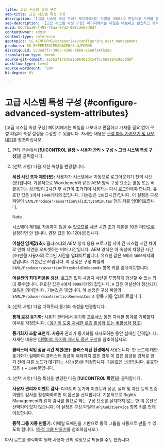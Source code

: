 ```yaml
---
title: 고급 시스템 특성 구성
seo-title: 고급 시스템 특성 구성
description: '[고급 시스템 속성 구성] 페이지에서는 파일을 내보내고 편집하고 가져올 필요 없이 구성 파일의 특정 설정을 수정할 수 있습니다.'
seo-description: '[고급 시스템 속성 구성] 페이지에서는 파일을 내보내고 편집하고 가져올 필요 없이 구성 파일의 특정 설정을 수정할 수 있습니다.'
uuid: 6bcfbaa9-f492-46aa-97d2-00fc3e67d0d7
contentOwner: admin
content-type: reference
geptopics: SG_AEMFORMS/categories/configuring_user_management
products: SG_EXPERIENCEMANAGER/6.4/FORMS
discoiquuid: 533ad3f7-3905-420d-8bb9-8ae8f14fb28e
translation-type: tm+mt
source-git-commit: e2bb2f17035e16864b1dc54f5768a99429a3dd9f
workflow-type: tm+mt
source-wordcount: '504'
ht-degree: 0%

---
```



# 고급 시스템 특성 구성 {#configure-advanced-system-attributes}

[고급 시스템 속성 구성] 페이지에서는 파일을 내보내고 편집하고 가져올 필요 없이 구성 파일의 특정 설정을 수정할 수 있습니다. 자세한 내용은 [구성 파일 가져오기 및 내보내기](/help/forms/using/admin-help/importing-exporting-configuration-file.md#importing-and-exporting-the-configuration-file)를 참조하십시오.

1. 관리 콘솔에서 **[!UICONTROL 설정 > 사용자 관리 > 구성 > 고급 시스템 특성 구성]**&#x200B;을 클릭합니다.
1. (선택 사항) 다음 세션 속성을 변경합니다.

   **세션 시간 초과 제한(분):** 사용자가 시스템에서 자동으로 로그아웃되기 전의 시간(분)입니다. 기본적으로 Workbench와 같은 AEM 양식 구성 요소는 활동 또는 비활동과는 상관없이 2시간 후 시간이 초과되며 사용자는 다시 로그인해야 합니다. 유효한 값은 `1`에서 `1440`까지의 값입니다. 기본값은 `120`(2시간)입니다. 이 설정은 구성 파일의 `SAML/Producer/assertionValidityInMinutes` 항목 키를 업데이트합니다.

   >[!NOTE]
   >
   >시스템이 제대로 작동하지 않을 수 있으므로 세션 시간 초과 제한을 10분 미만으로 설정하면 안 됩니다. 권장 값은 10-120(분)입니다.

   **어설션 임계값(초):** 클러스터의 AEM 양식 응용 프로그램 서버 간 시스템 시간 차이로 인해 지연을 오프셋하는 버퍼 시간입니다. AEM 양식은 이 속성에 지정된 시간(초)만큼 사용자의 로그인 시간을 업데이트합니다. 유효한 값은 `0`에서 `3600`까지의 값입니다. 기본값은 `60`입니다. 이 설정은 구성 파일의 `SAML/Producer/assertionThresholdInSeconds` 항목 키를 업데이트합니다.

   **어설션의 최대 허용된 갱신:** 로그인 없이 사용자 세션을 투명하게 갱신할 수 있는 최대 횟수입니다. 유효한 값은 `0`에서 `9999`까지의 값입니다. `0` 값은 어설션이 갱신되지 않음을 의미합니다. 기본값은 10입니다. 이 설정은 구성 파일의 `SAML/Producer/maxAssertionRenewalCount` 항목 키를 업데이트합니다.

1. (선택 사항) 다음 디렉토리 동기화 속성을 변경합니다.

   **통계 로깅 동기화:** 사용자 관리에서 동기화 프로세스 동안 자세한 통계를 기록할지 여부를 지정합니다. ([ 동기화 도중 자세한 로깅 활성화 또는 비활성화 참조)](/help/forms/using/admin-help/synchronizing-directories.md#enable-or-disable-detailed-logging-during-synchronization)

   **동기화자 조합 표현식: 사용자** 관리가 동기화를 재시도하는 동안 실패한 간격입니다. 자세한 내용은 [디렉터리 동기화 재시도 옵션 구성](/help/forms/using/admin-help/synchronizing-directories.md#configure-the-directory-synchronization-retry-option)을 참조하십시오.

   **클러스터 작업 잠금 시간 제한(분): 클러스터된 환경에서** 사용됩니다. 한 노드에 대한 동기화가 실패하여 클러스터 잠금이 해제되지 않은 경우 이 값은 잠금을 강제로 얻기 전에 다른 노드가 대기하는 시간(분)을 지정합니다. 기본값은 `15`분입니다. 유효한 값은 `1` ~ `1440`분입니다.

1. (선택 사항) 다음 특성을 변경한 다음 **[!UICONTROL 확인]**&#x200B;을 클릭합니다.

   **사용자 관리자 이벤트 감사:** 디렉토리 동기화 이벤트와 성공, 실패 및 차단 등의 인증 이벤트 감사를 활성화하려면 이 옵션을 선택합니다. 기본적으로 Rights Management과 같이 감사를 필요로 하는 구성 요소를 설치하지 않는 한 이 옵션은 선택되어 있지 않습니다. 이 설정은 구성 파일의 `APSAuditService` 항목 키를 업데이트합니다.

   **동적 그룹 자동 만들기:** 이메일 도메인을 기반으로 동적 그룹을 자동으로 만들 수 있도록 합니다. ([동적 그룹 만들기](/help/forms/using/admin-help/creating-configuring-groups.md#create-a-dynamic-group)를 참조하십시오.)

다시 로드를 클릭하여 원래 사용자 관리 설정으로 되돌릴 수도 있습니다.
